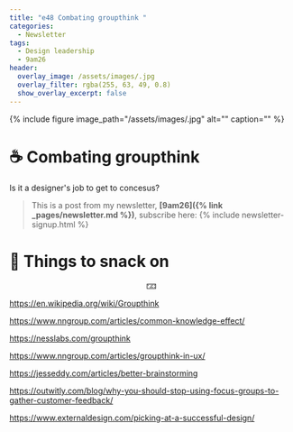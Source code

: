 ```yaml
---
title: "e48 Combating groupthink "
categories:
  - Newsletter
tags:
  - Design leadership
  - 9am26
header:
  overlay_image: /assets/images/.jpg
  overlay_filter: rgba(255, 63, 49, 0.8)
  show_overlay_excerpt: false
---
```



{% include figure image_path="/assets/images/.jpg" alt="" caption="" %}

# ☕ Combating groupthink


Is it a designer's job to get to concesus?

> This is a post from my newsletter, **[9am26]({% link _pages/newsletter.md %})**, subscribe here:
> {% include newsletter-signup.html %}

# 🍪 Things to snack on

<p style="text-align: center;">🁃</p>

https://en.wikipedia.org/wiki/Groupthink

https://www.nngroup.com/articles/common-knowledge-effect/

https://nesslabs.com/groupthink

https://www.nngroup.com/articles/groupthink-in-ux/

https://jesseddy.com/articles/better-brainstorming

https://outwitly.com/blog/why-you-should-stop-using-focus-groups-to-gather-customer-feedback/

https://www.externaldesign.com/picking-at-a-successful-design/